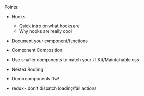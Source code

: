 Points:
- Hooks
  - Quick intro on what hooks are
  - Why hooks are really cool
- Document your component/functions
- Component Composition:

- Use smaller components to match your UI Kit/Maintainable css
- Nested Routing
- Dumb components ftw!
- redux - don't dispatch loading/fail actions
